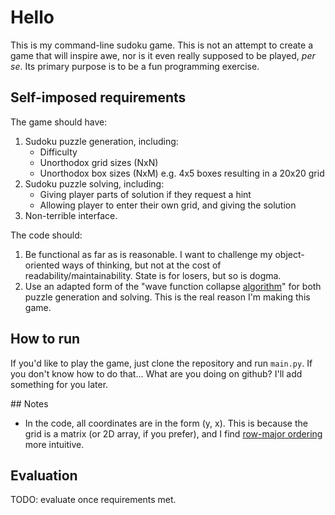 # Hello

This is my command-line sudoku game. This is not an attempt to
create a game that will inspire awe, nor is it even really
supposed to be played, _per se_. Its primary purpose is to
be a fun programming exercise.

## Self-imposed requirements

The game should have:

1. Sudoku puzzle generation, including:
   - Difficulty
   - Unorthodox grid sizes (NxN)
   - Unorthodox box sizes (NxM) e.g. 4x5 boxes resulting in a
     20x20 grid
2. Sudoku puzzle solving, including:
   - Giving player parts of solution if they request a hint
   - Allowing player to enter their own grid, and giving the
     solution
3. Non-terrible interface.

The code should:

1. Be functional as far as is reasonable. I want to challenge my
   object-oriented ways of thinking, but not at the cost of
   readability/maintainability. State is for losers, but so is
   dogma.
2. Use an adapted form of the "wave function collapse
   [algorithm](https://github.com/mxgmn/WaveFunctionCollapse)" for
   both puzzle generation and solving. This is the real reason I'm
   making this game.

## How to run

If you'd like to play the game, just clone the repository and run
`main.py`. If you don't know how to do that... What are you doing
on github? I'll add something for you later.

## Notes

- In the code, all coordinates are in the form (y, x). This is
  because the grid is a matrix (or 2D array, if you prefer), and
  I find [row-major ordering](https://en.wikipedia.org/wiki/Row-_and_column-major_order)
  more intuitive.

## Evaluation

TODO: evaluate once requirements met.
